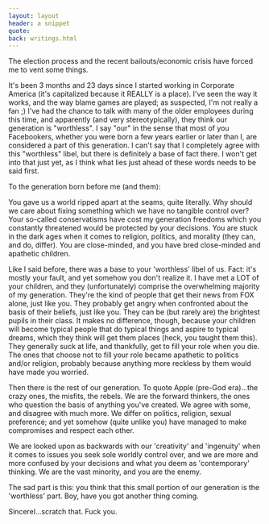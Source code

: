 ```yaml
---
layout: layout
header: a snippet
quote: 
back: writings.html
---
```


The election process and the recent bailouts/economic crisis have forced me to vent some things.

It's been 3 months and 23 days since I started working in Corporate America (it's capitalized because it REALLY is a place). I've seen the way it works, and the way blame games are played; as suspected, I'm not really a fan ;) I've had the chance to talk with many of the older employees during this time, and apparently (and very stereotypically), they think our generation is "worthless". I say "our" in the sense that most of you Facebookers, whether you were born a few years earlier or later than I, are considered a part of this generation. I can't say that I completely agree with this "worthless" libel, but there is definitely a base of fact there. I won't get into that just yet, as I think what lies just ahead of these words needs to be said first.

To the generation born before me (and them):

You gave us a world ripped apart at the seams, quite literally. Why should we care about fixing something which we have no tangible control over? Your so-called conservatisms have cost my generation freedoms which you constantly threatened would be protected by your decisions. You are stuck in the dark ages when it comes to religion, politics, and morality (they can, and do, differ). You are close-minded, and you have bred close-minded and apathetic children.

Like I said before, there was a base to your 'worthless' libel of us. Fact: it's mostly your fault, and yet somehow you don't realize it. I have met a LOT of your children, and they (unfortunately) comprise the overwhelming majority of my generation. They're the kind of people that get their news from FOX alone, just like you. They probably get angry when confronted about the basis of their beliefs, just like you. They can be (but rarely are) the brightest pupils in their class. It makes no difference, though, because your children will become typical people that do typical things and aspire to typical dreams, which they think will get them places (heck, you taught them this). They generally suck at life, and thankfully, get to fill your role when you die. The ones that choose not to fill your role became apathetic to politics and/or religion, probably because anything more reckless by them would have made you worried.

Then there is the rest of our generation. To quote Apple (pre-God era)...the crazy ones, the misfits, the rebels. We are the forward thinkers, the ones who question the basis of anything you've created. We agree with some, and disagree with much more. We differ on politics, religion, sexual preference; and yet somehow (quite unlike you) have managed to make compromises and respect each other.

We are looked upon as backwards with our 'creativity' and 'ingenuity' when it comes to issues you seek sole worldly control over, and we are more and more confused by your decisions and what you deem as 'contemporary' thinking. We are the vast minority, and you are the enemy.

The sad part is this: you think that this small portion of our generation is the 'worthless' part. Boy, have you got another thing coming.

Sincerel...scratch that. Fuck you.